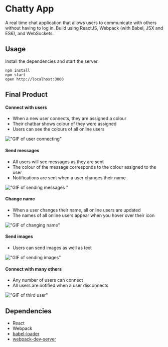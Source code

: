 Chatty App
=====================

A real time chat application that allows users to communicate with others without having to log in. Build using ReactJS, Webpack (with Babel, JSX and ES6), and WebSockets.

## Usage
Install the dependencies and start the server.

```
npm install
npm start
open http://localhost:3000
```

## Final Product
#### Connect with users

- When a new user connects, they are assigned a colour
- Their chatbar shows colour of they were assigned
- Users can see the colours of all online users

!["GIF of user connecting"](https://github.com/emilyhfdong/chattyApp/blob/master/docs/new-user.gif)

#### Send messages

- All users will see messages as they are sent
- The colour of the message corresponds to the colour assigned to the user
- Notifications are sent when a user changes their name

!["GIF of sending messages "](https://github.com/emilyhfdong/chattyApp/blob/master/docs/send-message.gif)

#### Change name

- When a user changes their name, all online users are updated
- The names of all online users appear when you hover over their icon

!["GIF of changing name"](https://github.com/emilyhfdong/chattyApp/blob/master/docs/name-change.gif)

#### Send images

- Users can send images as well as text

!["GIF of sending images"](https://github.com/emilyhfdong/chattyApp/blob/master/docs/send-pics.gif)

#### Connect with many others

- Any number of users can connect
- All users are notified when a user disconnects

!["GIF of third user"](https://github.com/emilyhfdong/chattyApp/blob/master/docs/third-user.gif)


## Dependencies

* React
* Webpack
* [babel-loader](https://github.com/babel/babel-loader)
* [webpack-dev-server](https://github.com/webpack/webpack-dev-server)
